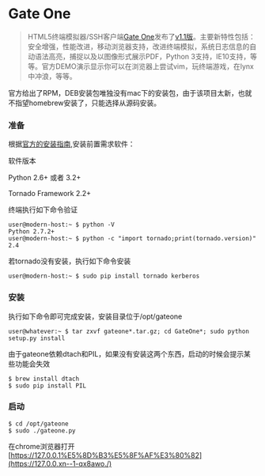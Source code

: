 # Gate One

> HTML5终端模拟器/SSH客户端[Gate One](http://liftoffsoftware.com/Products/GateOne)发布了[v1.1版](https://github.com/liftoff/GateOne/downloads)。主要新特性包括：安全增强，性能改进，移动浏览器支持，改进终端模拟，系统日志信息的自动语法高亮，捕捉以及以图像形式展示PDF，Python 3支持，IE10支持，等等。官方DEMO演示显示你可以在浏览器上尝试vim，玩终端游戏，在lynx中冲浪，等等。

官方给出了RPM，DEB安装包唯独没有mac下的安装包，由于该项目太新，也就不指望homebrew安装了，只能选择从源码安装。

### 准备

根据[官方的安装指南](http://liftoff.github.com/GateOne/About/index.html#installation),安装前置需求软件：

软件版本

Python
2.6+ 或者 3.2+

Tornado Framework
2.2+

终端执行如下命令验证
    
    user@modern-host:~ $ python -V 
    Python 2.7.2+ 
    user@modern-host:~ $ python -c "import tornado;print(tornado.version)" 
    2.4 
    

若tornado没有安装，执行如下命令安装
    
    user@modern-host:~ $ sudo pip install tornado kerberos
    

### 安装

执行如下命令即可完成安装，安装目录位于/opt/gateone
    
    user@whatever:~ $ tar zxvf gateone*.tar.gz; cd GateOne*; sudo python setup.py install
    

由于gateone依赖dtach和PIL，如果没有安装这两个东西，启动的时候会提示某些功能会失效
    
    $ brew install dtach
    $ sudo pip install PIL
    

### 启动
    
    $ cd /opt/gateone
    $ sudo ./gateone.py
    

在chrome浏览器打开[https://127.0.0.1%E5%8D%B3%E5%8F%AF%E3%80%82](https://127.0.0.xn--1-qx8awo./)
